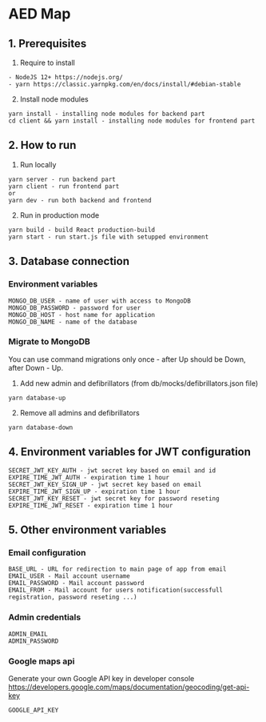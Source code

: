 # AED Map

## 1. Prerequisites

1. Require to install

```
- NodeJS 12+ https://nodejs.org/
- yarn https://classic.yarnpkg.com/en/docs/install/#debian-stable
```

2. Install node modules

```
yarn install - installing node modules for backend part
cd client && yarn install - installing node modules for frontend part
```

## 2. How to run

1. Run locally

```
yarn server - run backend part
yarn client - run frontend part
or
yarn dev - run both backend and frontend
```

2. Run in production mode

```
yarn build - build React production-build
yarn start - run start.js file with setupped environment
```

## 3. Database connection

### Environment variables

```
MONGO_DB_USER - name of user with access to MongoDB
MONGO_DB_PASSWORD - password for user
MONGO_DB_HOST - host name for application
MONGO_DB_NAME - name of the database
```

### Migrate to MongoDB

You can use command migrations only once - after Up should be Down, after Down - Up.

1. Add new admin and defibrillators (from db/mocks/defibrillators.json file)

```
yarn database-up
```

2. Remove all admins and defibrillators

```
yarn database-down​
```

## 4. Environment variables for JWT configuration

```
SECRET_JWT_KEY_AUTH - jwt secret key based on email and id
EXPIRE_TIME_JWT_AUTH - expiration time 1 hour
SECRET_JWT_KEY_SIGN_UP - jwt secret key based on email
EXPIRE_TIME_JWT_SIGN_UP - expiration time 1 hour
SECRET_JWT_KEY_RESET - jwt secret key for password reseting
EXPIRE_TIME_JWT_RESET - expiration time 1 hour
```

## 5. Other environment variables

### Email configuration

```
BASE_URL - URL for redirection to main page of app from email
EMAIL_USER - Mail account username
EMAIL_PASSWORD - Mail account password
EMAIL_FROM - Mail account for users notification(successfull registration, password reseting ...)
```

### Admin credentials

```
ADMIN_EMAIL
ADMIN_PASSWORD
```

### Google maps api

Generate your own Google API key in developer console
https://developers.google.com/maps/documentation/geocoding/get-api-key

```
GOOGLE_API_KEY
```
